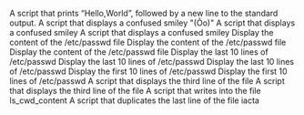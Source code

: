 A script that prints “Hello,World”, followed by a new line to the standard output.
A script that displays a confused smiley "(Ôo)"
A script that displays a confused smiley
A script that displays a confused smiley
Display the content of the /etc/passwd file
Display the content of the /etc/passwd file
Display the content of the /etc/passwd file
Display the last 10 lines of /etc/passwd
Display the last 10 lines of /etc/passwd
Display the last 10 lines of /etc/passwd
Display the first 10 lines of /etc/passwd
Display the first 10 lines of /etc/passwd
A script that displays the third line of the file
A script that displays the third line of the file
A script that writes into the file ls_cwd_content
A script that duplicates the last line of the file iacta
